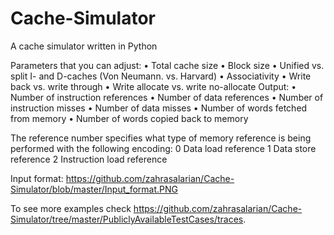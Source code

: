 # Cache-Simulator

A cache simulator written in Python

Parameters that you can adjust:
  • Total cache size
  • Block size
  • Unified vs. split I- and D-caches (Von Neumann. vs. Harvard)
  • Associativity
  • Write back vs. write through
  • Write allocate vs. write no-allocate
Output:
  • Number of instruction references
  • Number of data references
  • Number of instruction misses
  • Number of data misses
  • Number of words fetched from memory
  • Number of words copied back to memory
  
The reference number specifies what type of memory reference is being performed with the following encoding:
  0 Data load reference
  1 Data store reference
  2 Instruction load reference
  
Input format:
 https://github.com/zahrasalarian/Cache-Simulator/blob/master/Input_format.PNG
 
To see more examples check https://github.com/zahrasalarian/Cache-Simulator/tree/master/PubliclyAvailableTestCases/traces.
